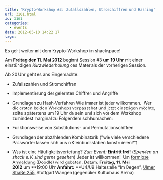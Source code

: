 ```yaml
---
title: 'Krypto-Workshop #3: Zufallszahlen, Stromchiffren und Hashing'
url: 3101.html
id: 3101
categories:
  - events
date: 2012-05-10 14:22:17
tags:
---
```


Es geht weiter mit dem Krypto-Workshop im shackspace!

Am **Freitag den 11\. Mai 2012** beginnt Session #3 **um 19 Uhr** mit einer einstündigen _Kurzwiederholung_ des Materials der vorherigen Session.

Ab 20 Uhr geht es ans Eingemachte:

*   Zufallszahlen und Stromchiffren
*   Implementierung der gelernten Chiffren und Angriffe
*   Grundlagen zu Hash-Verfahren
Wie immer ist jeder willkommen.  Wer die ersten beiden Workshops verpasst hat und jetzt einsteigen möchte, sollte spätestens um 19 Uhr da sein und sich vor dem Workshop zumindest marginal zu Folgendem schlaumachen:

*   Funktionsweise von Substitutions- und Permutationschiffren
*   Grundlagen der abzählenden Kombinatorik ("wie viele verschiedene Passwörter lassen sich aus n Kleinbuchstaben konstruieren?")
*   Was ist eine Häufigkeitsverteilung?
_Zum Event:_
**Eintritt frei!** (_Spenden an shack e.V. sind gerne gesehen_) Jeder ist willkommen!  Um [formlose Anmeldung](http://www.doodle.com/9akzxc88fqfku4zi) (Doodle) wird gebeten.
Datum: **Freitag, 11\. Mai 2012** um **19:00 Uhr
**Anfahrt:** **U4/U9 Haltestelle “Im Degen”, [Ulmer Straße 255](https://blog.shackspace.de/?page_id=713), Stuttgart Wangen (gegenüber Kulturhaus Arena)